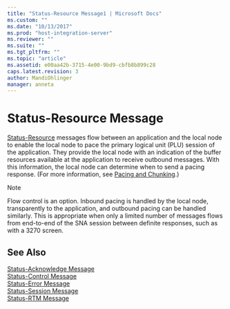 ```yaml
---
title: "Status-Resource Message1 | Microsoft Docs"
ms.custom: ""
ms.date: "10/13/2017"
ms.prod: "host-integration-server"
ms.reviewer: ""
ms.suite: ""
ms.tgt_pltfrm: ""
ms.topic: "article"
ms.assetid: e00aa42b-3715-4e00-9bd9-cbfb8b899c28
caps.latest.revision: 3
author: MandiOhlinger
manager: anneta
---
```

# Status-Resource Message
[Status-Resource](../Topic/Status-Resource2.md) messages flow between an application and the local node to enable the local node to pace the primary logical unit (PLU) session of the application. They provide the local node with an indication of the buffer resources available at the application to receive outbound messages. With this information, the local node can determine when to send a pacing response. (For more information, see [Pacing and Chunking](../core/pacing-and-chunking.md).)  
  
> [!NOTE]
>  Flow control is an option. Inbound pacing is handled by the local node, transparently to the application, and outbound pacing can be handled similarly. This is appropriate when only a limited number of messages flows from end-to-end of the SNA session between definite responses, such as with a 3270 screen.  
  
## See Also  
 [Status-Acknowledge Message](../core/status-acknowledge-message.md)   
 [Status-Control Message](../core/status-control-message.md)   
 [Status-Error Message](../core/status-error-message.md)   
 [Status-Session Message](../core/status-session-message.md)   
 [Status-RTM Message](../core/status-rtm-message.md)